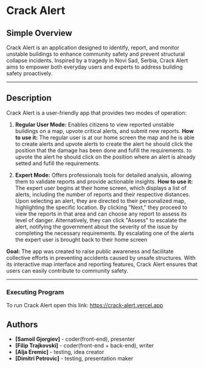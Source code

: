 # Crack Alert

## Simple Overview

Crack Alert is an application designed to identify, report, and monitor unstable buildings to enhance community safety and prevent structural collapse incidents. Inspired by a tragedy in Novi Sad, Serbia, Crack Alert aims to empower both everyday users and experts to address building safety proactively.

---

## Description

Crack Alert is a user-friendly app that provides two modes of operation:

1. **Regular User Mode:** Enables citizens to view reported unstable buildings on a map, upvote critical alerts, and submit new reports.
**How to use it:**
The regular user is at our home screen the map and he is able to create alerts and upvote alerts 
to create the alert he should click the position that the damage has been done and fufill the requirements.
to upvote the alert he should click on the position where an alert is already setted and fufill the requirements.

2. **Expert Mode:** Offers professionals tools for detailed analysis, allowing them to validate reports and provide actionable insights.
**How to use it:**
The expert user begins at their home screen, which displays a list of alerts, including the number of reports and their respective distances. Upon selecting an alert, they are directed to their personalized map, highlighting the specific location. By clicking "Next," they proceed to view the reports in that area and can choose any report to assess its level of danger. Alternatively, they can click "Assess" to escalate the alert, notifying the government about the severity of the issue by completing the necessary requirements. By escalating one of the alerts the expert user is brought back to their home screen

**Goal:**
The app was created to raise public awareness and facilitate collective efforts in preventing accidents caused by unsafe structures. With its interactive map interface and reporting features, Crack Alert ensures that users can easily contribute to community safety.

---


### Executing Program
To run Crack Alert open this link:
https://crack-alert.vercel.app


## Authors

- **[Samoil Gjorgiev]** - coder(front-end), presenter
- **[Filip Trajkovski]** - coder(front-end + back-end), writer
- **[Alja Eremic]** - testing, idea creator
- **[Dimitri Petrovic]** - testing, presentation maker 

